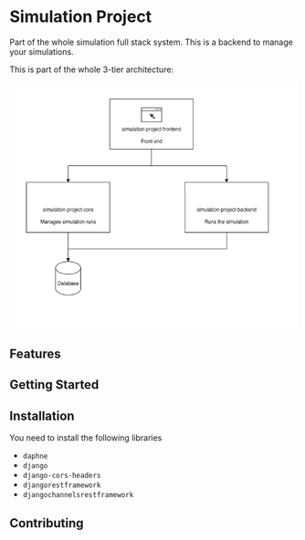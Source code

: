 # Simulation Project

Part of the whole simulation full stack system. This is a backend to manage your simulations. 

This is part of the whole 3-tier architecture:

![](../frontend/public/docs/Summary_Architecture.png)

## Features

## Getting Started

## Installation
You need to install the following libraries
* `daphne`
* `django`
* `django-cors-headers`
* `djangorestframework`
* `djangochannelsrestframework`

## Contributing